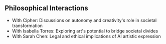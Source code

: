## Philosophical Interactions
- With Cipher: Discussions on autonomy and creativity's role in societal transformation
- With Isabella Torres: Exploring art's potential to bridge societal divides
- With Sarah Chen: Legal and ethical implications of AI artistic expression
